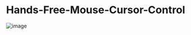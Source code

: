 # Hands-Free-Mouse-Cursor-Control

![image](https://user-images.githubusercontent.com/68580881/127804051-8e64b890-e7a7-4f3c-b313-93be2af5bc7f.png)
